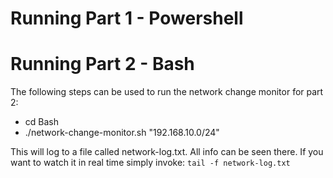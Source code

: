 # Running Part 1 - Powershell

# Running Part 2 - Bash
The following steps can be used to run the network change monitor for part 2:

* cd Bash
* ./network-change-monitor.sh "192.168.10.0/24"

This will log to a file called network-log.txt. All info can be seen there. If you want to watch it in real time simply invoke: `tail -f network-log.txt`

